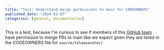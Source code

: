 ```yaml
---
title: "Test: Understand merge permissions to main for CODEOWNERS"
published_date: "2024-02-07"
categories: [general, documentation]
---
```

This is a test, because I'm curious to see if members of this [GitHub team](https://github.com/orgs/pantheon-systems/teams/release-note-authors) have permission to merge PRs to main like we expect given they are listed in the CODEOWNERS file for `source/releasenotes/` 
